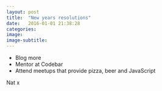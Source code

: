 ```yaml
---
layout: post
title:  "New years resolutions"
date:   2016-01-01 21:38:28
categories:
image:
image-subtitle:
---
```


- Blog more
- Mentor at Codebar
- Attend meetups that provide pizza, beer and JavaScript

Nat x
